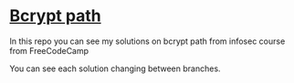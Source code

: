 # [Bcrypt path](https://www.freecodecamp.org/learn/information-security/)
In this repo you can see my solutions on bcrypt path from infosec course from FreeCodeCamp

You can see each solution changing between branches.
